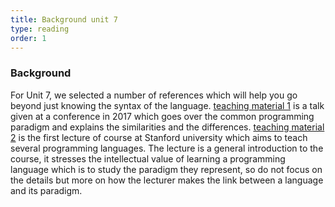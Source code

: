 ```yaml
---
title: Background unit 7 
type: reading
order: 1
---
```


### Background 

For Unit 7, we selected a number of references which will help you go beyond just knowing the syntax of the language.
[teaching material 1](https://www.youtube.com/watch?v=Pg3UeB-5FdA) is a talk given at a conference in 2017 which goes over the common programming paradigm and explains the similarities and the differences. 
[teaching material 2](https://www.youtube.com/watch?v=Ps8jOj7diA0) is the first lecture of course at Stanford university which aims to teach several programming languages. 
The lecture is a general introduction to the course, it stresses the intellectual value of learning a programming language which is to study the paradigm they represent, so do not focus on the details but more on how the lecturer makes the link between a language and its paradigm.
